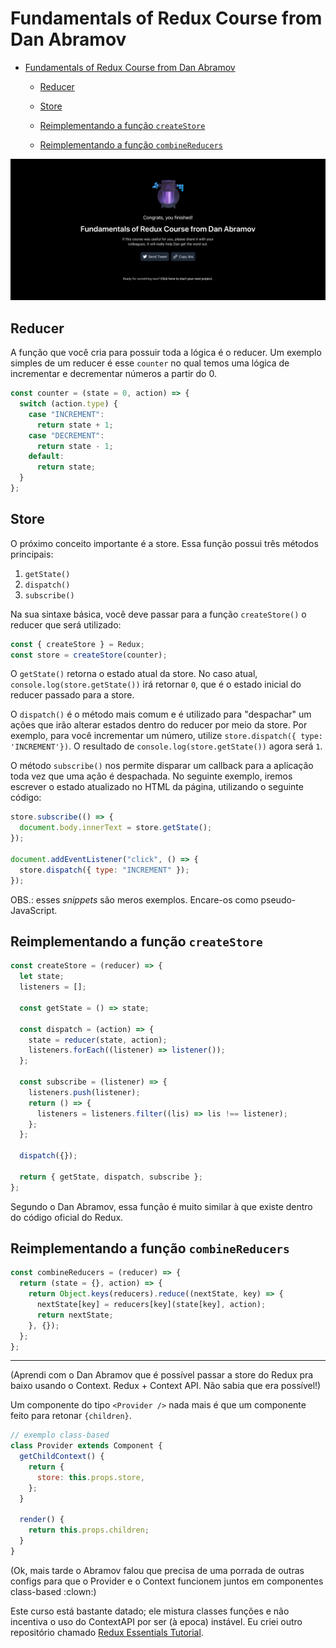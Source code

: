 # Fundamentals of Redux Course from Dan Abramov

<!--toc:start-->

- [Fundamentals of Redux Course from Dan Abramov](#fundamentals-of-redux-course-from-dan-abramov)
  - [Reducer](#reducer)
  - [Store](#store)
  - [Reimplementando a função `createStore`](#reimplementando-a-função-createstore)
  - [Reimplementando a função `combineReducers`](#reimplementando-a-função-combinereducers)
    
    <!--toc:end-->

![](https://github.com/divertimentos/course-redux-dan-abramov/blob/main/media/abramov-redux.png)

## Reducer

A função que você cria para possuir toda a lógica é o reducer. Um exemplo simples de um reducer é esse `counter` no qual temos uma lógica de incrementar e decrementar números a partir do 0.

```javascript
const counter = (state = 0, action) => {
  switch (action.type) {
    case "INCREMENT":
      return state + 1;
    case "DECREMENT":
      return state - 1;
    default:
      return state;
  }
};
```

## Store

O próximo conceito importante é a store. Essa função possui três métodos principais:

1. `getState()`
2. `dispatch()`
3. `subscribe()`

Na sua sintaxe básica, você deve passar para a função `createStore()` o reducer que será utilizado:

```javascript
const { createStore } = Redux;
const store = createStore(counter);
```

O `getState()` retorna o estado atual da store. No caso atual, `console.log(store.getState())` irá retornar `0`, que é o estado inicial do reducer passado para a store.

O `dispatch()` é o método mais comum e é utilizado para "despachar" um ações que irão alterar estados dentro do reducer por meio da store. Por exemplo, para você incrementar um número, utilize `store.dispatch({ type: 'INCREMENT'})`. O resultado de `console.log(store.getState())` agora será `1`.

O método `subscribe()` nos permite disparar um callback para a aplicação toda vez que uma ação é despachada. No seguinte exemplo, iremos escrever o estado atualizado no HTML da página, utilizando o seguinte código:

```javascript
store.subscribe(() => {
  document.body.innerText = store.getState();
});

document.addEventListener("click", () => {
  store.dispatch({ type: "INCREMENT" });
});
```

OBS.: esses _snippets_ são meros exemplos. Encare-os como pseudo-JavaScript.

## Reimplementando a função `createStore`

```javascript
const createStore = (reducer) => {
  let state;
  listeners = [];

  const getState = () => state;

  const dispatch = (action) => {
    state = reducer(state, action);
    listeners.forEach((listener) => listener());
  };

  const subscribe = (listener) => {
    listeners.push(listener);
    return () => {
      listeners = listeners.filter((lis) => lis !== listener);
    };
  };

  dispatch({});

  return { getState, dispatch, subscribe };
};
```

Segundo o Dan Abramov, essa função é muito similar à que existe dentro do código oficial do Redux.

## Reimplementando a função `combineReducers`

```javascript
const combineReducers = (reducer) => {
  return (state = {}, action) => {
    return Object.keys(reducers).reduce((nextState, key) => {
      nextState[key] = reducers[key](state[key], action);
      return nextState;
    }, {});
  };
};
```

---

(Aprendi com o Dan Abramov que é possível passar a store do Redux pra baixo usando o Context. Redux + Context API. Não sabia que era possível!)

Um componente do tipo `<Provider />` nada mais é que um componente feito para retonar `{children}`.

```javascript
// exemplo class-based
class Provider extends Component {
  getChildContext() {
    return {
      store: this.props.store,
    };
  }

  render() {
    return this.props.children;
  }
}
```

(Ok, mais tarde o Abramov falou que precisa de uma porrada de outras configs para que o Provider e o Context funcionem juntos em componentes class-based :clown:)

Este curso está bastante datado; ele mistura classes funções e não incentiva o uso do ContextAPI por ser (à epoca) instável. Eu criei outro repositório chamado [Redux Essentials Tutorial](https://github.com/divertimentos/redux-essentials-tutorial).

